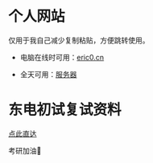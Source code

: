 # 个人网站
仅用于我自己减少复制粘贴，方便跳转使用。

- 电脑在线时可用：[eric0.cn](https://eric0.cn:82)

- 全天可用：[服务器](https://121.37.138.143)

# 东电初试复试资料

[点此直达](https://github.com/x-Eric/NEEPU-EE)

考研加油💪
